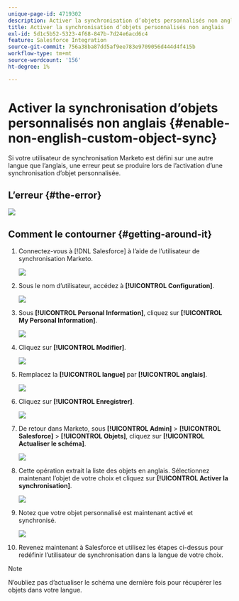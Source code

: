 ```yaml
---
unique-page-id: 4719302
description: Activer la synchronisation d’objets personnalisés non anglais - Documents Marketo - Documentation du produit
title: Activer la synchronisation d’objets personnalisés non anglais
exl-id: 5d1c5b52-5323-4f68-847b-7d24e6acd6c4
feature: Salesforce Integration
source-git-commit: 756a38ba87dd5af9ee783e9709056d444d4f415b
workflow-type: tm+mt
source-wordcount: '156'
ht-degree: 1%

---
```


# Activer la synchronisation d’objets personnalisés non anglais {#enable-non-english-custom-object-sync}

Si votre utilisateur de synchronisation Marketo est défini sur une autre langue que l’anglais, une erreur peut se produire lors de l’activation d’une synchronisation d’objet personnalisée.

## L’erreur {#the-error}

![](assets/image2014-12-10-13-3a17-3a51.png)

## Comment le contourner {#getting-around-it}

1. Connectez-vous à [!DNL Salesforce] à l’aide de l’utilisateur de synchronisation Marketo.

   ![](assets/image2014-12-10-13-3a18-3a1.png)

1. Sous le nom d’utilisateur, accédez à **[!UICONTROL Configuration]**.

   ![](assets/image2014-12-10-13-3a18-3a11.png)

1. Sous **[!UICONTROL Personal Information]**, cliquez sur **[!UICONTROL My Personal Information]**.

   ![](assets/image2014-12-10-13-3a18-3a22.png)

1. Cliquez sur **[!UICONTROL Modifier]**.

   ![](assets/image2014-12-10-13-3a18-3a32.png)

1. Remplacez la **[!UICONTROL langue]** par **[!UICONTROL anglais]**.

   ![](assets/image2014-12-10-13-3a18-3a45.png)

1. Cliquez sur **[!UICONTROL Enregistrer]**.

   ![](assets/image2014-12-10-13-3a18-3a55.png)

1. De retour dans Marketo, sous **[!UICONTROL Admin]** > **[!UICONTROL Salesforce]** > **[!UICONTROL Objets]**, cliquez sur **[!UICONTROL Actualiser le schéma]**.

   ![](assets/image2014-12-10-13-3a19-3a6.png)

1. Cette opération extrait la liste des objets en anglais. Sélectionnez maintenant l’objet de votre choix et cliquez sur **[!UICONTROL Activer la synchronisation]**.

   ![](assets/image2014-12-10-13-3a19-3a16.png)

1. Notez que votre objet personnalisé est maintenant activé et synchronisé.

   ![](assets/image2014-12-10-13-3a19-3a26.png)

1. Revenez maintenant à Salesforce et utilisez les étapes ci-dessus pour redéfinir l’utilisateur de synchronisation dans la langue de votre choix.

>[!NOTE]
>
>N’oubliez pas d’actualiser le schéma une dernière fois pour récupérer les objets dans votre langue.
